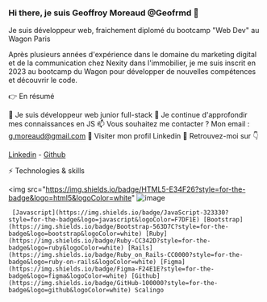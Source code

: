 ### Hi there, je suis Geoffroy Moreaud @Geofrmd 👋

Je suis développeur web, fraichement diplomé du bootcamp "Web Dev" au Wagon Paris

Après plusieurs années d'expérience dans le domaine du marketing digital et de la communication chez Nexity dans l'immobilier, je me suis inscrit en 2023 au bootcamp du Wagon pour développer de nouvelles compétences et découvrir le code. 

👉 En résumé

🔭 Je suis développeur web junior full-stack
🌱 Je continue d'approfondir mes connaissances en JS
📫 Vous souhaitez me contacter ? Mon email : g.moreaud@gmail.com
📄 Visiter mon profil Linkedin
🤠 Retrouvez-moi sur 👇

<a href="https://www.linkedin.com/in/geoffroy-moreaud/">Linkedin</a> - <a href="https://github.com/Geofrmd">Github</a>

⚡ Technologies & skills

<img src="https://img.shields.io/badge/HTML5-E34F26?style=for-the-badge&logo=html5&logoColor=white" ![image](https://img.shields.io/badge/CSS3-1572B6?style=for-the-badge&logo=css3&logoColor=white)
     
     [Javascript](https://img.shields.io/badge/JavaScript-323330?style=for-the-badge&logo=javascript&logoColor=F7DF1E) [Bootstrap](https://img.shields.io/badge/Bootstrap-563D7C?style=for-the-badge&logo=bootstrap&logoColor=white) [Ruby](https://img.shields.io/badge/Ruby-CC342D?style=for-the-badge&logo=ruby&logoColor=white) [Rails](https://img.shields.io/badge/Ruby_on_Rails-CC0000?style=for-the-badge&logo=ruby-on-rails&logoColor=white) [Figma](https://img.shields.io/badge/Figma-F24E1E?style=for-the-badge&logo=figma&logoColor=white) [Github](https://img.shields.io/badge/GitHub-100000?style=for-the-badge&logo=github&logoColor=white) Scalingo 



